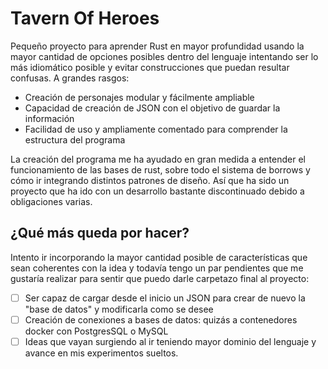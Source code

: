 ﻿# Tavern Of Heroes

Pequeño proyecto para aprender Rust en mayor profundidad usando la mayor cantidad de opciones posibles dentro del lenguaje intentando ser lo más idiomático posible y evitar construcciones que puedan resultar confusas.
A grandes rasgos:

- Creación de personajes modular y fácilmente ampliable
- Capacidad de creación de JSON con el objetivo de guardar la información
- Facilidad de uso y ampliamente comentado para comprender la estructura del programa

La creación del programa me ha ayudado en gran medida a entender el funcionamiento de las bases de rust, sobre todo el sistema de borrows y cómo ir integrando distintos patrones de diseño. Así que ha sido un proyecto que ha ido con un desarrollo bastante discontinuado debido a obligaciones varias.

## ¿Qué más queda por hacer?

Intento ir incorporando la mayor cantidad posible de características que sean coherentes con la idea y todavía tengo un par pendientes que me gustaría realizar para sentir que puedo darle carpetazo final al proyecto:

- [ ] Ser capaz de cargar desde el inicio un JSON para crear de nuevo la "base de datos" y modificarla como se desee
- [ ] Creación de conexiones a bases de datos: quizás a contenedores docker con PostgresSQL o MySQL
- [ ] Ideas que vayan surgiendo al ir teniendo mayor dominio del lenguaje y avance en mis experimentos sueltos.
